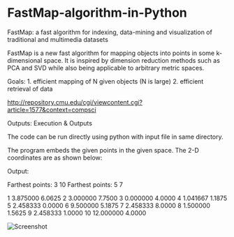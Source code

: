 # FastMap-algorithm-in-Python
FastMap: a fast algorithm for indexing, data-mining and visualization of traditional and multimedia datasets

FastMap is a new fast algorithm for mapping objects into points in some k-dimensional space.
It is inspired by dimension reduction methods such as PCA and SVD while also being applicable to arbitrary metric spaces.

Goals:	1. efficient mapping of N given objects (N is large)
      	2. efficient retrieval of data



http://repository.cmu.edu/cgi/viewcontent.cgi?article=1577&context=compsci

Outputs:
Execution & Outputs

The code can be run directly using python with input file in same directory.

The program embeds the given points in the given space. The 2-D coordinates are as shown below:

Output:

Farthest points: 3 10
Farthest points: 5 7


1   3.875000  6.0625
2   3.000000  7.7500
3   0.000000  4.0000
4   1.041667  1.1875
5   2.458333  0.0000
6   9.500000  5.1875
7   2.458333  8.0000
8   1.500000  1.5625
9   2.458333  1.0000
10  12.000000  4.0000


![Screenshot](../demo.png)


